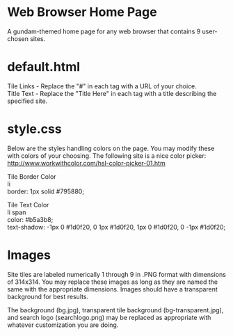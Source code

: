 Web Browser Home Page
===========

A gundam-themed home page for any web browser that contains 9 user-chosen sites.

default.html
===========
Tile Links - Replace the "#" in each <a> tag with a URL of your choice.<br/>
Title Text - Replace the "Title Here" in each <span> tag with a title describing the specified site.

style.css
===========
Below are the styles handling colors on the page. You may modify these with colors of your choosing. The following site is a nice color picker: http://www.workwithcolor.com/hsl-color-picker-01.htm

Tile Border Color<br/>
  li <br/>
    border: 1px solid #795880;<br/>
    
Tile Text Color<br/>
  li span<br/>
    color: #b5a3b8;<br/>
    text-shadow: -1px 0 #1d0f20, 0 1px #1d0f20, 1px 0 #1d0f20, 0 -1px #1d0f20;<br/>

Images
===========
Site tiles are labeled numerically 1 through 9 in .PNG format with dimensions of 314x314. You may replace these images as long as they are named the same with the appropriate dimensions. Images should have a transparent background for best results.

The background (bg.jpg), transparent tile background (bg-transparent.jpg), and search logo (searchlogo.png) may be replaced as appropriate with whatever customization you are doing.
